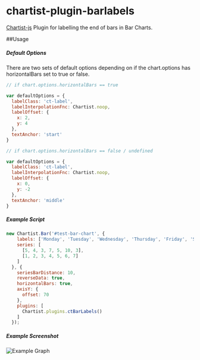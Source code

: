 # chartist-plugin-barlabels

[Chartist-js](https://github.com/gionkunz/chartist-js) Plugin for labelling the end of bars in Bar Charts.


##Usage

##### Default Options

There are two sets of default options depending on if the chart.options has horizontalBars set to true or false.

```javascript
// if chart.options.horizontalBars == true

var defaultOptions = {
  labelClass: 'ct-label',
  labelInterpolationFnc: Chartist.noop,
  labelOffset: {
    x: 2,
    y: 4
  },
  textAnchor: 'start'
}
```

```javascript
// if chart.options.horizontalBars == false / undefined

var defaultOptions = {
  labelClass: 'ct-label',
  labelInterpolationFnc: Chartist.noop,
  labelOffset: {
    x: 0,
    y: -2
  },
  textAnchor: 'middle'
}
```

##### Example Script

```javascript
new Chartist.Bar('#test-bar-chart', {
    labels: ['Monday', 'Tuesday', 'Wednesday', 'Thursday', 'Friday', 'Saturday', 'Sunday'],
    series: [
      [5, 4, 3, 7, 5, 10, 3],
      [1, 2, 3, 4, 5, 6, 7]
    ]
  }, {
    seriesBarDistance: 10,
    reverseData: true,
    horizontalBars: true,
    axisY: {
      offset: 70
    },
    plugins: [
      Chartist.plugins.ctBarLabels()
    ]
  });
```

##### Example Screenshot
![Example Graph](http://i.imgur.com/RJcOkJM.png)
